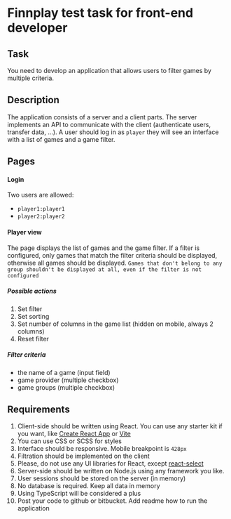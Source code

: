 # Finnplay test task for front-end developer

## Task
You need to develop an application that allows users to filter games by multiple criteria.

## Description
The application consists of a server and a client parts. The server implements an API to communicate with the client (authenticate users, transfer data, ...).
A user should log in as `player` they will see an interface with a list of games and a game filter.

## Pages
#### Login
Two users are allowed:
- `player1:player1`
- `player2:player2`

#### Player view
The page displays the list of games and the game filter. If a filter is configured, only games that match the filter criteria should be displayed, otherwise all games should be displayed. `Games that don't belong to any group shouldn't be displayed at all, even if the filter is not configured`

##### Possible actions
1. Set filter
1. Set sorting
1. Set number of columns in the game list (hidden on mobile, always 2 columns)
1. Reset filter

##### Filter criteria
- the name of a game (input field)
- game provider (multiple checkbox)
- game groups (multiple checkbox)

## Requirements
1. Client-side should be written using React. You can use any starter kit if you want, like [Create React App](https://create-react-app.dev/) or [Vite](https://vitejs.dev/)
2. You can use CSS or SCSS for styles
3. Interface should be responsive. Mobile breakpoint is `428px`
4. Filtration should be implemented on the client
5. Please, do not use any UI libraries for React, except [react-select](https://react-select.com/)
6. Server-side should be written on Node.js using any framework you like.
7. User sessions should be stored on the server (in memory)
9. No database is required. Keep all data in memory
10. Using TypeScript will be considered a plus
11. Post your code to github or bitbucket. Add readme how to run the application
